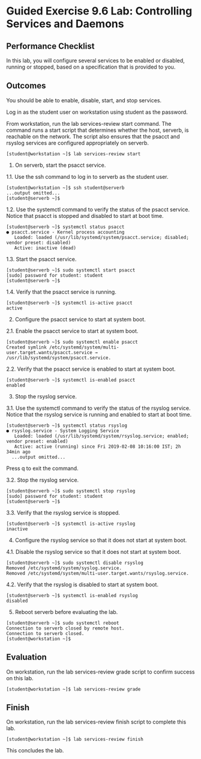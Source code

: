 # Guided Exercise 9.6 Lab: Controlling Services and Daemons

## Performance Checklist

In this lab, you will configure several services to be enabled or disabled, running or stopped, based on a specification that is provided to you.

## Outcomes

You should be able to enable, disable, start, and stop services.

Log in as the student user on workstation using student as the password.

From workstation, run the lab services-review start command. The command runs a start script that determines whether the host, serverb, is reachable on the network. The script also ensures that the psacct and rsyslog services are configured appropriately on serverb.

```
[student@workstation ~]$ lab services-review start
```

1. On serverb, start the psacct service.

1.1. Use the ssh command to log in to serverb as the student user.

```
[student@workstation ~]$ ssh student@serverb
...output omitted...
[student@serverb ~]$ 
```

1.2. Use the systemctl command to verify the status of the psacct service. Notice that psacct is stopped and disabled to start at boot time.

```
[student@serverb ~]$ systemctl status psacct
● psacct.service - Kernel process accounting
   Loaded: loaded (/usr/lib/systemd/system/psacct.service; disabled; vendor preset: disabled)
   Active: inactive (dead)
```

1.3. Start the psacct service.

```
[student@serverb ~]$ sudo systemctl start psacct
[sudo] password for student: student
[student@serverb ~]$ 
```

1.4. Verify that the psacct service is running.

```
[student@serverb ~]$ systemctl is-active psacct
active
```

2. Configure the psacct service to start at system boot.

2.1. Enable the psacct service to start at system boot.

```
[student@serverb ~]$ sudo systemctl enable psacct
Created symlink /etc/systemd/system/multi-user.target.wants/psacct.service → /usr/lib/systemd/system/psacct.service.
```

2.2. Verify that the psacct service is enabled to start at system boot.

```
[student@serverb ~]$ systemctl is-enabled psacct
enabled
```

3. Stop the rsyslog service.

3.1. Use the systemctl command to verify the status of the rsyslog service. Notice that the rsyslog service is running and enabled to start at boot time.

```
[student@serverb ~]$ systemctl status rsyslog
● rsyslog.service - System Logging Service
   Loaded: loaded (/usr/lib/systemd/system/rsyslog.service; enabled; vendor preset: enabled)
   Active: active (running) since Fri 2019-02-08 10:16:00 IST; 2h 34min ago
  ...output omitted...
```

Press q to exit the command.

3.2. Stop the rsyslog service.

```
[student@serverb ~]$ sudo systemctl stop rsyslog
[sudo] password for student: student
[student@serverb ~]$ 
```

3.3. Verify that the rsyslog service is stopped.

```
[student@serverb ~]$ systemctl is-active rsyslog
inactive
```

4. Configure the rsyslog service so that it does not start at system boot.

4.1. Disable the rsyslog service so that it does not start at system boot.

```
[student@serverb ~]$ sudo systemctl disable rsyslog
Removed /etc/systemd/system/syslog.service.
Removed /etc/systemd/system/multi-user.target.wants/rsyslog.service.
```

4.2. Verify that the rsyslog is disabled to start at system boot.

```
[student@serverb ~]$ systemctl is-enabled rsyslog
disabled
```

5. Reboot serverb before evaluating the lab.

```
[student@serverb ~]$ sudo systemctl reboot
Connection to serverb closed by remote host.
Connection to serverb closed.
[student@workstation ~]$ 
```

## Evaluation

On workstation, run the lab services-review grade script to confirm success on this lab.

```
[student@workstation ~]$ lab services-review grade
```

## Finish

On workstation, run the lab services-review finish script to complete this lab.

```
[student@workstation ~]$ lab services-review finish
```

This concludes the lab.

